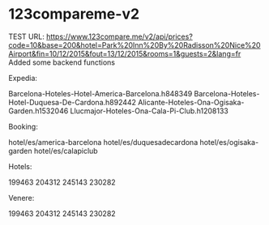 # 123compareme-v2
TEST URL: https://www.123compare.me/v2/api/prices?code=10&base=200&hotel=Park%20Inn%20By%20Radisson%20Nice%20Airport&fin=10/12/2015&fout=13/12/2015&rooms=1&guests=2&lang=fr
Added some backend functions


Expedia:

Barcelona-Hoteles-Hotel-America-Barcelona.h848349
Barcelona-Hoteles-Hotel-Duquesa-De-Cardona.h892442
Alicante-Hoteles-Ona-Ogisaka-Garden.h1532046
Llucmajor-Hoteles-Ona-Cala-Pi-Club.h1208133

Booking:

hotel/es/america-barcelona
hotel/es/duquesadecardona
hotel/es/ogisaka-garden
hotel/es/calapiclub

Hotels:

199463
204312
245143
230282

Venere:

199463
204312
245143
230282